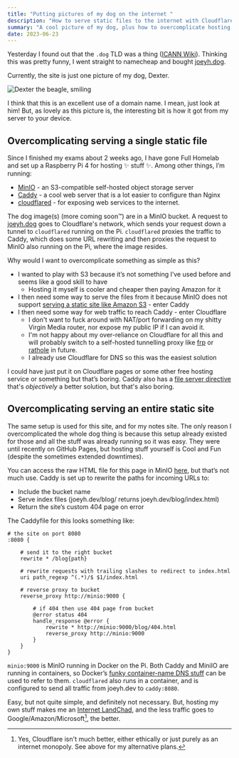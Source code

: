 ```yaml
---
title: "Putting pictures of my dog on the internet "
description: "How to serve static files to the internet with Cloudflare, Caddy & MinIO"
summary: "A cool picture of my dog, plus how to overcomplicate hosting static sites"
date: 2023-06-23
---
```


Yesterday I found out that the `.dog` TLD was a thing ([ICANN Wiki](https://icannwiki.org/.dog)). Thinking this was pretty funny, I went straight to namecheap and bought [joeyh.dog](https://joeyh.dog).

Currently, the site is just one picture of my dog, Dexter.

![Dexter the beagle, smiling](https://joeyh.dog "He’s on holiday in Wales at the moment and having a great time at the beach")

I think that this is an excellent use of a domain name. I mean, just look at him! But, as lovely as this picture is, the interesting bit is how it got from my server to your device.

## Overcomplicating serving a single static file

Since I finished my exams about 2 weeks ago, I have gone Full Homelab and set up a Raspberry Pi 4 for hosting ✨ stuff ✨. Among other things, I’m running:

- [MinIO](https://min.io/) - an S3-compatible self-hosted object storage server
- [Caddy](https://caddyserver.com/) - a cool web server that is a lot easier to configure than Nginx
- [cloudflared](https://developers.cloudflare.com/cloudflare-one/connections/connect-apps) - for exposing web services to the internet.

The dog image(s) (more coming soon:tm:) are in a MinIO bucket. A request to [joeyh.dog](https://joeyh.dog) goes to Cloudflare's network, which sends your request down a tunnel to `cloudflared` running on the Pi. `cloudflared` proxies the traffic to Caddy, which does some URL rewriting and then proxies the request to MinIO also running on the Pi, where the image resides.

Why would I want to overcomplicate something as simple as this?

- I wanted to play with S3 because it’s not something I’ve used before and seems like a good skill to have
  - Hosting it myself is cooler and cheaper then paying Amazon for it
- I then need some way to serve the files from it because MinIO does not support [serving a static site like Amazon S3](https://docs.aws.amazon.com/AmazonS3/latest/userguide/WebsiteHosting.html) - enter Caddy
- I then need some way for web traffic to reach Caddy - enter Cloudflare
  - I don't want to fuck around with NAT/port forwarding on my shitty Virgin Media router, nor expose my public IP if I can avoid it.
  - I'm not happy about my over-reliance on Cloudflare for all this and will probably switch to a self-hosted tunnelling proxy like [frp](https://github.com/fatedier/frp) or [rathole](https://github.com/rapiz1/rathole) in future.
  - I already use Cloudflare for DNS so this was the easiest solution

I could have just put it on Cloudflare pages or some other free hosting service or something but that’s boring. Caddy also has a [file server directive](https://caddyserver.com/docs/caddyfile/directives/file_server) that's _objectively_ a better solution, but that's also boring.

## Overcomplicating serving an entire static site

The same setup is used for this site, and for my notes site. The only reason I overcomplicated the whole dog thing is because this setup already existed for those and all the stuff was already running so it was easy. They were until recently on GitHub Pages, but hosting stuff yourself is Cool and Fun (despite the sometimes extended downtimes).

You can access the raw HTML file for this page in MinIO [here](https://s3.joeyh.dev/blog/blog/joeyh-dog-caddy-minio/index.html), but that’s not much use. Caddy is set up to rewrite the paths for incoming URLs to:

- Include the bucket name
- Serve index files (joeyh.dev/blog/ returns joeyh.dev/blog/index.html)
- Return the site’s custom 404 page on error

The Caddyfile for this looks something like:

```
# the site on port 8080
:8080 {

	# send it to the right bucket
	rewrite * /blog{path}

	# rewrite requests with trailing slashes to redirect to index.html
	uri path_regexp ^(.*)/$ $1/index.html

	# reverse proxy to bucket
	reverse_proxy http://minio:9000 {

		# if 404 then use 404 page from bucket
		@error status 404
		handle_response @error {
			rewrite * http://minio:9000/blog/404.html
			reverse_proxy http://minio:9000
		}
	}
}
```

`minio:9000` is MinIO running in Docker on the Pi. Both Caddy and MiniIO are running in containers, so Docker’s [funky container-name DNS stuff](https://docs.docker.com/network/drivers/bridge/#differences-between-user-defined-bridges-and-the-default-bridge) can be used to refer to them. `cloudflared` also runs in a container, and is configured to send all traffic from joeyh.dev to `caddy:8080`.

Easy, but not quite simple, and definitely not necessary. But, hosting my own stuff makes me an [Internet LandChad](https://landchad.net/), and the less traffic goes to Google/Amazon/Microsoft[^1], the better.

[^1]: Yes, Cloudflare isn't much better, either ethically or just purely as an internet monopoly. See above for my alternative plans.
